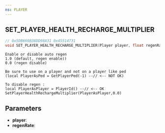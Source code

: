 ```yaml
---
ns: PLAYER
---
```

## SET_PLAYER_HEALTH_RECHARGE_MULTIPLIER

```c
// 0x5DB660B38DD98A31 0x45514731
void SET_PLAYER_HEALTH_RECHARGE_MULTIPLIER(Player player, float regenRate);
```

```
Enable or disable auto regen 
1.0 (default, regen enable))
0.0 (regen disable)

Be sure to use on a player and not on a player like ped
(local PlayerAsPed = GetPlayerPed(-1) --// <-- NOT OK)

To disable regen :
local PlayerAsPlayer = PlayerId() --// <-- OK
SetPlayerHealthRechargeMultiplier(PlayerAsPlayer,0.0)
```

## Parameters
* **player**: 
* **regenRate**: 

